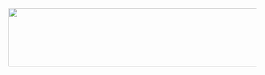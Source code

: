 <a href="https://github.com/devxb/gitanimals">
  <img src="https://render.gitanimals.org/lines/{neemeenee}?pet-id=1" width="1000" height="120"/>
</a>
